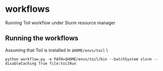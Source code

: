 # workflows
Running Toil workflow under Slurm resource manager

## Running the workflows

Assuming that Toil is installed in `$HOME/envs/toil` \

`python workflow.py -e PATH=$HOME/envs/toil/bin --batchSystem slurm --disableCaching True file:toilRun`
